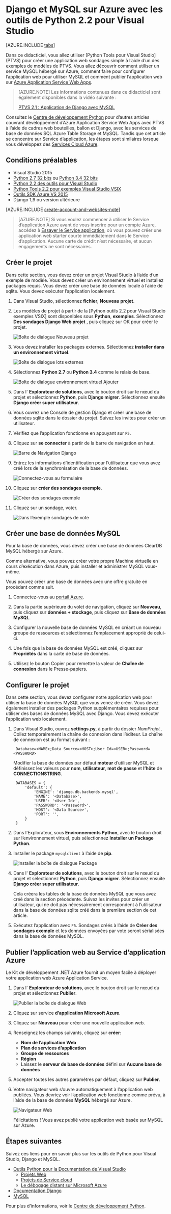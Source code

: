 <properties 
    pageTitle="Django et MySQL sur Azure avec les outils de Python 2.2 pour Visual Studio" 
    description="Découvrez comment utiliser les outils de Python pour Visual Studio pour créer une application web Django qui stocke les données dans une instance de base de données MySQL et le déployez dans Azure Application Service Web Apps." 
    services="app-service\web" 
    documentationCenter="python" 
    authors="huguesv" 
    manager="wpickett" 
    editor=""/>

<tags 
    ms.service="app-service-web" 
    ms.workload="web" 
    ms.tgt_pltfrm="na" 
    ms.devlang="python"
    ms.topic="get-started-article" 
    ms.date="07/07/2016"
    ms.author="huvalo"/>

# <a name="django-and-mysql-on-azure-with-python-tools-22-for-visual-studio"></a>Django et MySQL sur Azure avec les outils de Python 2.2 pour Visual Studio 

[AZURE.INCLUDE [tabs](../../includes/app-service-web-get-started-nav-tabs.md)]

Dans ce didacticiel, vous allez utiliser [Python Tools pour Visual Studio] (PTVS) pour créer une application web sondages simple à l’aide d’un des exemples de modèles de PTVS. Vous allez découvrir comment utiliser un service MySQL hébergé sur Azure, comment faire pour configurer l’application web pour utiliser MySQL et comment publier l’application web sur [Azure Application Service Web Apps](http://go.microsoft.com/fwlink/?LinkId=529714).

> [AZURE.NOTE] Les informations contenues dans ce didacticiel sont également disponibles dans la vidéo suivante :
> 
> [PTVS 2.1 : Application de Django avec MySQL][video]

Consultez le [Centre de développement Python] pour d’autres articles couvrant développement d’Azure Application Service Web Apps avec PTVS à l’aide de cadres web bouteilles, ballon et Django, avec les services de base de données SQL Azure Table Storage et MySQL. Tandis que cet article se concentre sur Service d’application, les étapes sont similaires lorsque vous développez des [Services Cloud Azure].

## <a name="prerequisites"></a>Conditions préalables

 - Visual Studio 2015
 - [Python 2.7 32 bits] ou [Python 3.4 32 bits]
 - [Python 2.2 des outils pour Visual Studio]
 - [Python Tools 2.2 pour exemples Visual Studio VSIX]
 - [Outils SDK Azure VS 2015]
 - Django 1,9 ou version ultérieure

[AZURE.INCLUDE [create-account-and-websites-note](../../includes/create-account-and-websites-note.md)]

<!-- This note should not render as part of the the previous include. -->

> [AZURE.NOTE] Si vous voulez commencer à utiliser le Service d’application Azure avant de vous inscrire pour un compte Azure, accédez à [Essayer le Service application](http://go.microsoft.com/fwlink/?LinkId=523751), où vous pouvez créer une application web starter courte immédiatement dans le Service d’application. Aucune carte de crédit n’est nécessaire, et aucun engagements ne sont nécessaires.

## <a name="create-the-project"></a>Créer le projet

Dans cette section, vous devez créer un projet Visual Studio à l’aide d’un exemple de modèle. Vous devez créer un environnement virtuel et installez packages requis. Vous devez créer une base de données locale à l’aide de sqlite. Vous devez exécuter l’application localement.

1. Dans Visual Studio, sélectionnez **fichier**, **Nouveau projet**.

1. Les modèles de projet à partir de la [Python outils 2.2 pour Visual Studio exemples VSIX] sont disponibles sous **Python**, **exemples**. Sélectionnez **Des sondages Django Web projet** , puis cliquez sur OK pour créer le projet.

    ![Boîte de dialogue Nouveau projet](./media/web-sites-python-ptvs-django-mysql/PollsDjangoNewProject.png)

1. Vous devez installer les packages externes. Sélectionnez **installer dans un environnement virtuel**.

    ![Boîte de dialogue lots externes](./media/web-sites-python-ptvs-django-mysql/PollsDjangoExternalPackages.png)

1. Sélectionnez **Python 2.7** ou **Python 3.4** comme le relais de base.

    ![Boîte de dialogue environnement virtuel Ajouter](./media/web-sites-python-ptvs-django-mysql/PollsCommonAddVirtualEnv.png)

1. Dans l' **Explorateur de solutions**, avec le bouton droit sur le nœud du projet et sélectionnez **Python**, puis **Django migrer**.  Sélectionnez ensuite **Django créer super utilisateur**.

1. Vous ouvrez une Console de gestion Django et créer une base de données sqlite dans le dossier du projet. Suivez les invites pour créer un utilisateur.

1. Vérifiez que l’application fonctionne en appuyant sur `F5`.

1. Cliquez sur **se connecter** à partir de la barre de navigation en haut.

    ![Barre de Navigation Django](./media/web-sites-python-ptvs-django-mysql/PollsDjangoCommonBrowserLocalMenu.png)

1. Entrez les informations d’identification pour l’utilisateur que vous avez créé lors de la synchronisation de la base de données.

    ![Connectez-vous au formulaire](./media/web-sites-python-ptvs-django-mysql/PollsDjangoCommonBrowserLocalLogin.png)

1. Cliquez sur **créer des sondages exemple**.

    ![Créer des sondages exemple](./media/web-sites-python-ptvs-django-mysql/PollsDjangoCommonBrowserNoPolls.png)

1. Cliquez sur un sondage, voter.

    ![Dans l’exemple sondages de vote](./media/web-sites-python-ptvs-django-mysql/PollsDjangoSqliteBrowser.png)

## <a name="create-a-mysql-database"></a>Créer une base de données MySQL

Pour la base de données, vous devez créer une base de données ClearDB MySQL hébergé sur Azure.

Comme alternative, vous pouvez créer votre propre Machine virtuelle en cours d’exécution dans Azure, puis installer et administrer MySQL vous-même.

Vous pouvez créer une base de données avec une offre gratuite en procédant comme suit.

1. Connectez-vous au [portail Azure].

1. Dans la partie supérieure du volet de navigation, cliquez sur **Nouveau**, puis cliquez sur **données + stockage**, puis cliquez sur **Base de données MySQL**. 

1. Configurer la nouvelle base de données MySQL en créant un nouveau groupe de ressources et sélectionnez l’emplacement approprié de celui-ci.

1. Une fois que la base de données MySQL est créé, cliquez sur **Propriétés** dans la carte de base de données.

1. Utilisez le bouton Copier pour remettre la valeur de **Chaîne de connexion** dans le Presse-papiers.

## <a name="configure-the-project"></a>Configurer le projet

Dans cette section, vous devez configurer notre application web pour utiliser la base de données MySQL que vous venez de créer. Vous devez également installer des packages Python supplémentaires requises pour utiliser des bases de données MySQL avec Django. Vous devez exécuter l’application web localement.

1. Dans Visual Studio, ouvrez **settings.py**, à partir du dossier *NomProjet* . Collez temporairement la chaîne de connexion dans l’éditeur. La chaîne de connexion est au format suivant :

        Database=<NAME>;Data Source=<HOST>;User Id=<USER>;Password=<PASSWORD>

    Modifier la base de données par défaut **moteur** d’utiliser MySQL et définissez les valeurs pour **nom**, **utilisateur**, **mot de passe** et **l’hôte** de **CONNECTIONSTRING**.

        DATABASES = {
            'default': {
                'ENGINE': 'django.db.backends.mysql',
                'NAME': '<Database>',
                'USER': '<User Id>',
                'PASSWORD': '<Password>',
                'HOST': '<Data Source>',
                'PORT': '',
            }
        }


1. Dans l’Explorateur, sous **Environnements Python**, avec le bouton droit sur l’environnement virtuel, puis sélectionnez **Installer un Package Python**.

1. Installer le package `mysqlclient` à l’aide de **pip**.

    ![Installer la boîte de dialogue Package](./media/web-sites-python-ptvs-django-mysql/PollsDjangoMySQLInstallPackage.png)

1. Dans l' **Explorateur de solutions**, avec le bouton droit sur le nœud du projet et sélectionnez **Python**, puis **Django migrer**.  Sélectionnez ensuite **Django créer super utilisateur**.

    Cela créera les tables de la base de données MySQL que vous avez créé dans la section précédente. Suivez les invites pour créer un utilisateur, qui ne doit pas nécessairement correspondent à l’utilisateur dans la base de données sqlite créé dans la première section de cet article.

1. Exécutez l’application avec `F5`. Sondages créés à l’aide de **Créer des sondages exemple** et les données envoyées par vote seront sérialisées dans la base de données MySQL.

## <a name="publish-the-web-app-to-azure-app-service"></a>Publier l’application web au Service d’application Azure

Le Kit de développement .NET Azure fournit un moyen facile à déployer votre application web Azure Application Service.

1. Dans l' **Explorateur de solutions**, avec le bouton droit sur le nœud du projet et sélectionnez **Publier**.

    ![Publier la boîte de dialogue Web](./media/web-sites-python-ptvs-django-mysql/PollsCommonPublishWebSiteDialog.png)

1. Cliquez sur service **d’application Microsoft Azure**.

1. Cliquez sur **Nouveau** pour créer une nouvelle application web.

1. Renseignez les champs suivants, cliquez sur **créer**:
    - **Nom de l’application Web**
    - **Plan de services d’application**
    - **Groupe de ressources**
    - **Région**
    - Laissez le **serveur de base de données** défini sur **Aucune base de données**

1. Accepter toutes les autres paramètres par défaut, cliquez sur **Publier**.

1. Votre navigateur web s’ouvre automatiquement à l’application web publiées. Vous devriez voir l’application web fonctionne comme prévu, à l’aide de la base de données **MySQL** hébergé sur Azure.

    ![Navigateur Web](./media/web-sites-python-ptvs-django-mysql/PollsDjangoAzureBrowser.png)

    Félicitations ! Vous avez publié votre application web basée sur MySQL sur Azure.

## <a name="next-steps"></a>Étapes suivantes

Suivez ces liens pour en savoir plus sur les outils de Python pour Visual Studio, Django et MySQL.

- [Outils Python pour la Documentation de Visual Studio]
  - [Projets Web]
  - [Projets de Service cloud]
  - [Le débogage distant sur Microsoft Azure]
- [Documentation Django]
- [MySQL]

Pour plus d’informations, voir le [Centre de développement Python](/develop/python/).

<!--Link references-->

[Centre de développement Python]: /develop/python/
[Services Cloud Azure]: ../cloud-services-python-ptvs.md

<!--External Link references-->

[Portail Azure]: https://portal.azure.com
[Outils Python pour Visual Studio]: http://aka.ms/ptvs
[Python 2.2 des outils pour Visual Studio]: http://go.microsoft.com/fwlink/?LinkID=624025
[Python Tools 2.2 pour exemples Visual Studio VSIX]: http://go.microsoft.com/fwlink/?LinkID=624025
[Outils SDK Azure VS 2015]: http://go.microsoft.com/fwlink/?LinkId=518003
[Python 2.7 32 bits]: http://go.microsoft.com/fwlink/?LinkId=517190 
[Python 3.4 32 bits]: http://go.microsoft.com/fwlink/?LinkId=517191
[Outils Python pour la Documentation de Visual Studio]: http://aka.ms/ptvsdocs
[Le débogage distant sur Microsoft Azure]: http://go.microsoft.com/fwlink/?LinkId=624026
[Projets Web]: http://go.microsoft.com/fwlink/?LinkId=624027
[Projets de Service cloud]: http://go.microsoft.com/fwlink/?LinkId=624028
[Documentation Django]: https://www.djangoproject.com/
[MySQL]: http://www.mysql.com/
[video]: http://youtu.be/oKCApIrS0Lo
